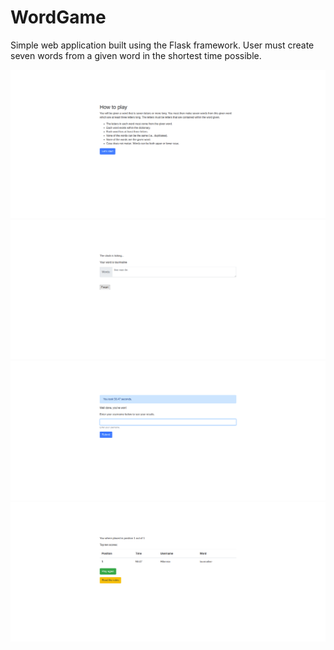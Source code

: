 # WordGame
Simple web application built using the Flask framework. User must create seven words from a given word in the shortest time possible.

![Alt text](screenshots/welcome.png?raw=true "Welcome Screen")
![Alt text](screenshots/startgame.png?raw=true "Game Screen")
![Alt text](screenshots/winner.png?raw=true "Winners Screen")
![Alt text](screenshots/leaderboard.png?raw=true "Leaderboard Screen")
